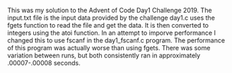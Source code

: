 This was my solution to the Advent of Code Day1 Challenge 2019.
The input.txt file is the input data provided by the challenge
day1.c uses the fgets function to read the file and get the data. It is then converted to integers using the atoi function.
In an attempt to imporve performance I changed this to use fscanf in the day1_fscanf.c program. The performance of this program was
actually worse than using fgets. There was some variation between runs, but both consistently ran in approximately .00007-.00008 seconds.
